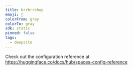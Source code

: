 ```yaml
---
title: brrbrrshop
emoji: 🐳
colorFrom: gray
colorTo: gray
sdk: static
pinned: false
tags:
  - deepsite
---
```


Check out the configuration reference at https://huggingface.co/docs/hub/spaces-config-reference